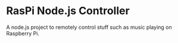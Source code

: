 # RasPi Node.js Controller

A node.js project to remotely control stuff such as music playing on Raspberry Pi.
